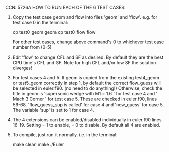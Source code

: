 CCN: 5726A
HOW TO RUN EACH OF THE 6 TEST CASES:

1.  Copy the test case geom and flow into files 'geom' and 'flow'. 
    e.g. for test case 0 in the terminal:
    
    cp test0_geom geom
    cp test0_flow flow

    For other test cases, change above command's 0 to whichever test case number from (0-5)
    
    
2.  Edit 'flow' to change CFL and SF as desired. By default they are the best CPU time's CFL and SF. Note for high CFL and/or low SF the solution diverges!


3.  For test cases 4 and 5:
    If geom is copied from the existing test4_geom or test5_geom correctly in step 1, by default the correct flow_guess will be selected in euler.f90. (no need to do anything!)
    Otherwise, check the title in geom is 'supersonic wedge with M1 = 1.6 ' for test case 4 and ' Mach 3 Corner ' for test case 5.
    These are checked in euler.f90, lines 56-68. 'flow_guess_sup is called' for case 4 and 'new_guess' for case 5. The variable 'sup' is set to 1 for case 4.
    
    
4.  The 4 extensions can be enabled/disabled individually in euler.f90 lines 16-19. Setting = 1 to enable, = 0 to disable. By default all 4 are enabled.


5.  To compile, just run it normally. i.e. in the terminal:

    make clean
    make
    ./Euler
    
    